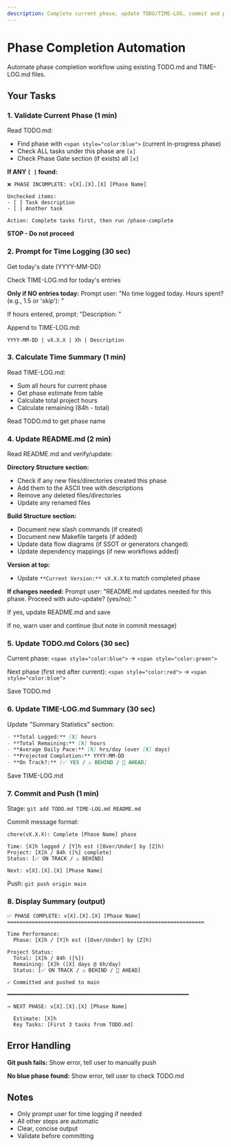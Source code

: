 ```yaml
---
description: Complete current phase, update TODO/TIME-LOG, commit and push
---
```


# Phase Completion Automation

Automate phase completion workflow using existing TODO.md and TIME-LOG.md files.

## Your Tasks

### 1. Validate Current Phase (1 min)

Read TODO.md:
- Find phase with `<span style="color:blue">` (current in-progress phase)
- Check ALL tasks under this phase are `[x]`
- Check Phase Gate section (if exists) all `[x]`

**If ANY `[ ]` found:**
```
❌ PHASE INCOMPLETE: v[X].[X].[X] [Phase Name]

Unchecked items:
- [ ] Task description
- [ ] Another task

Action: Complete tasks first, then run /phase-complete
```
**STOP - Do not proceed**

### 2. Prompt for Time Logging (30 sec)

Get today's date (YYYY-MM-DD)

Check TIME-LOG.md for today's entries

**Only if NO entries today:**
Prompt user: "No time logged today. Hours spent? (e.g., 1.5 or 'skip'): "

If hours entered, prompt: "Description: "

Append to TIME-LOG.md:
```
YYYY-MM-DD | vX.X.X | Xh | Description
```

### 3. Calculate Time Summary (1 min)

Read TIME-LOG.md:
- Sum all hours for current phase
- Get phase estimate from table
- Calculate total project hours
- Calculate remaining (84h - total)

Read TODO.md to get phase name

### 4. Update README.md (2 min)

Read README.md and verify/update:

**Directory Structure section:**
- Check if any new files/directories created this phase
- Add them to the ASCII tree with descriptions
- Remove any deleted files/directories
- Update any renamed files

**Build Structure section:**
- Document new slash commands (if created)
- Document new Makefile targets (if added)
- Update data flow diagrams (if SSOT or generators changed)
- Update dependency mappings (if new workflows added)

**Version at top:**
- Update `**Current Version:** vX.X.X` to match completed phase

**If changes needed:**
Prompt user: "README.md updates needed for this phase. Proceed with auto-update? (yes/no): "

If yes, update README.md and save

If no, warn user and continue (but note in commit message)

### 5. Update TODO.md Colors (30 sec)

Current phase: `<span style="color:blue">` → `<span style="color:green">`

Next phase (first red after current): `<span style="color:red">` → `<span style="color:blue">`

Save TODO.md

### 6. Update TIME-LOG.md Summary (30 sec)

Update "Summary Statistics" section:
```markdown
- **Total Logged:** [X] hours
- **Total Remaining:** [X] hours
- **Average Daily Pace:** [X] hrs/day (over [X] days)
- **Projected Completion:** YYYY-MM-DD
- **On Track?:** [✅ YES / ⚠️ BEHIND / 🎯 AHEAD]
```

Save TIME-LOG.md

### 7. Commit and Push (1 min)

Stage: `git add TODO.md TIME-LOG.md README.md`

Commit message format:
```
chore(vX.X.X): Complete [Phase Name] phase

Time: [X]h logged / [Y]h est ([Over/Under] by [Z]h)
Project: [X]h / 84h ([%] complete)
Status: [✅ ON TRACK / ⚠️ BEHIND]

Next: v[X].[X].[X] [Phase Name]
```

Push: `git push origin main`

### 8. Display Summary (output)

```
✅ PHASE COMPLETE: v[X].[X].[X] [Phase Name]
================================================================

Time Performance:
  Phase: [X]h / [Y]h est ([Over/Under] by [Z]h)

Project Status:
  Total: [X]h / 84h ([%])
  Remaining: [X]h ([X] days @ 6h/day)
  Status: [✅ ON TRACK / ⚠️ BEHIND / 🎯 AHEAD]

✓ Committed and pushed to main

━━━━━━━━━━━━━━━━━━━━━━━━━━━━━━━━━━━━━━━━━━━━━━━━━━━━━━━━━━━

→ NEXT PHASE: v[X].[X].[X] [Phase Name]

  Estimate: [X]h
  Key Tasks: [First 3 tasks from TODO.md]
```

## Error Handling

**Git push fails:**
Show error, tell user to manually push

**No blue phase found:**
Show error, tell user to check TODO.md

## Notes

- Only prompt user for time logging if needed
- All other steps are automatic
- Clear, concise output
- Validate before committing
